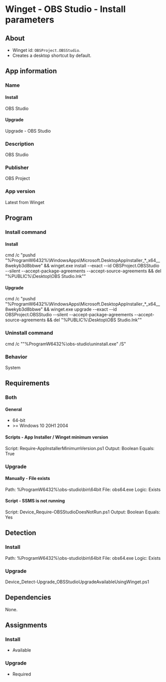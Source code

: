 # Winget - OBS Studio - Install parameters
## About
* Winget id: ```OBSProject.OBSStudio```.
* Creates a desktop shortcut by default.


## App information
### Name
#### Install
OBS Studio
#### Upgrade
Upgrade - OBS Studio

### Description
OBS Studio

### Publisher
OBS Project

### App version
Latest from Winget


## Program
### Install command
#### Install
cmd /c "pushd "%ProgramW6432%\WindowsApps\Microsoft.DesktopAppInstaller_*_x64__8wekyb3d8bbwe" && winget.exe install --exact --id OBSProject.OBSStudio --silent --accept-package-agreements --accept-source-agreements && del "%PUBLIC%\Desktop\OBS Studio.lnk""
#### Upgrade
cmd /c "pushd "%ProgramW6432%\WindowsApps\Microsoft.DesktopAppInstaller_*_x64__8wekyb3d8bbwe" && winget.exe upgrade --exact --id OBSProject.OBSStudio --silent --accept-package-agreements --accept-source-agreements && del "%PUBLIC%\Desktop\OBS Studio.lnk""

### Uninstall command
cmd /c ""%ProgramW6432%\obs-studio\uninstall.exe" /S"

### Behavior
System


## Requirements
### Both
#### General
* 64-bit
* \>= Windows 10 20H1 2004
#### Scripts - App Installer / Winget minimum version
Script: Require-AppInstallerMinimumVersion.ps1
Output: Boolean
Equals: True

### Upgrade
#### Manually - File exists
Path:  %ProgramW6432%\obs-studio\bin\64bit
File:  obs64.exe
Logic: Exists
#### Script - SSMS is not running
Script: Device_Require-OBSStudioDoesNotRun.ps1
Output: Boolean
Equals: Yes


## Detection
### Install
Path:  %ProgramW6432%\obs-studio\bin\64bit
File:  obs64.exe
Logic: Exists

### Upgrade
Device_Detect-Upgrade_OBSStudioUpgradeAvailableUsingWinget.ps1


## Dependencies
None.


## Assignments
### Install
* Available

### Upgrade
* Required
